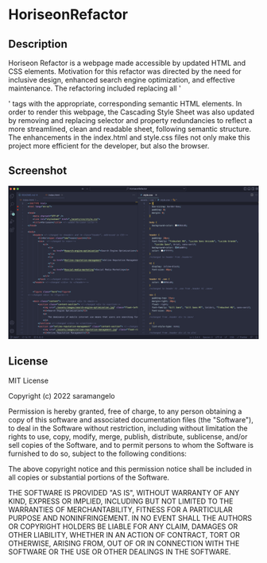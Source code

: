 # HoriseonRefactor

## Description

Horiseon Refactor is a webpage made accessible by updated HTML and CSS elements. Motivation for this refactor was directed by the need for inclusive design, enhanced search engine optimization, and effective maintenance. The refactoring included replacing all '<div>' tags with the appropriate, corresponding semantic HTML elements. In order to render this webpage, the Cascading Style Sheet was also updated by removing and replacing selector and property redundancies to reflect a more streamlined, clean and readable sheet, following semantic structure. The enhancements in the index.html and style.css files not only make this project more efficient for the developer, but also the browser.


## Screenshot
![horiseonrefactor](horiseonrefactor.png)


## License

MIT License

Copyright (c) 2022 saramangelo

Permission is hereby granted, free of charge, to any person obtaining a copy
of this software and associated documentation files (the "Software"), to deal
in the Software without restriction, including without limitation the rights
to use, copy, modify, merge, publish, distribute, sublicense, and/or sell
copies of the Software, and to permit persons to whom the Software is
furnished to do so, subject to the following conditions:

The above copyright notice and this permission notice shall be included in all
copies or substantial portions of the Software.

THE SOFTWARE IS PROVIDED "AS IS", WITHOUT WARRANTY OF ANY KIND, EXPRESS OR
IMPLIED, INCLUDING BUT NOT LIMITED TO THE WARRANTIES OF MERCHANTABILITY,
FITNESS FOR A PARTICULAR PURPOSE AND NONINFRINGEMENT. IN NO EVENT SHALL THE
AUTHORS OR COPYRIGHT HOLDERS BE LIABLE FOR ANY CLAIM, DAMAGES OR OTHER
LIABILITY, WHETHER IN AN ACTION OF CONTRACT, TORT OR OTHERWISE, ARISING FROM,
OUT OF OR IN CONNECTION WITH THE SOFTWARE OR THE USE OR OTHER DEALINGS IN THE
SOFTWARE.
